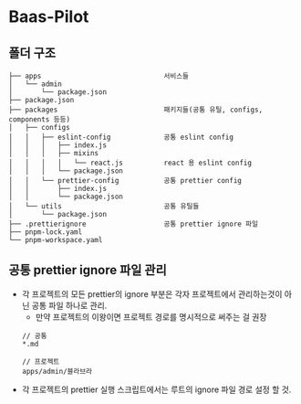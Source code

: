 # Baas-Pilot

## 폴더 구조
```
├── apps                              서비스들
│   └── admin
│       └── package.json
├── package.json
├── packages                          패키지들(공통 유틸, configs, components 등등)
│   ├── configs
│   │   ├── eslint-config             공통 eslint config
│   │   │   ├── index.js
│   │   │   ├── mixins
│   │   │   │   └── react.js          react 용 eslint config
│   │   │   └── package.json
│   │   └── prettier-config           공통 prettier config
│   │       ├── index.js
│   │       └── package.json
│   └── utils                         공통 유틸들
│       └── package.json
├── .prettierignore                   공통 prettier ignore 파일
├── pnpm-lock.yaml
└── pnpm-workspace.yaml
```

## 공통 prettier ignore 파일 관리
* 각 프로젝트의 모든 prettier의 ignore 부분은 각자 프로젝트에서 관리하는것이 아닌 공통 파일 하나로 관리.
  * 만약 프로젝트의 이왕이면 프로젝트 경로를 명시적으로 써주는 걸 권장
  ```
  // 공통
  *.md

  // 프로젝트
  apps/admin/블라브라
  ```
* 각 프로젝트의 prettier 실행 스크립트에서는 루트의 ignore 파일 경로 설정 할 것.